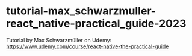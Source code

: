 # tutorial-max_schwarzmuller-react_native-practical_guide-2023
Tutorial by Max Schwarzmüller on Udemy:  https://www.udemy.com/course/react-native-the-practical-guide
